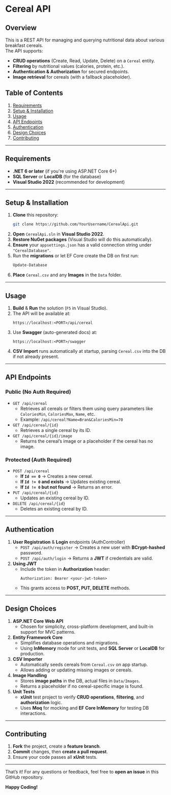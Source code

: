 # Cereal API

## Overview
This is a REST API for managing and querying nutritional data about various breakfast cereals.  
The API supports:

- **CRUD operations** (Create, Read, Update, Delete) on a `Cereal` entity.
- **Filtering** by nutritional values (calories, protein, etc.).
- **Authentication & Authorization** for secured endpoints.
- **Image retrieval** for cereals (with a fallback placeholder).

## Table of Contents
1. [Requirements](#requirements)
2. [Setup & Installation](#setup--installation)
3. [Usage](#usage)
4. [API Endpoints](#api-endpoints)
5. [Authentication](#authentication)
6. [Design Choices](#design-choices)
7. [Contributing](#contributing)

---

## Requirements
- **.NET 6 or later** (if you're using ASP.NET Core 6+)
- **SQL Server** or **LocalDB** (for the database)
- **Visual Studio 2022** (recommended for development)

---

## Setup & Installation
1. **Clone** this repository:
   ```bash
   git clone https://github.com/YourUsername/CerealApi.git
   ```
2. **Open** `CerealApi.sln` in **Visual Studio 2022**.
3. **Restore NuGet packages** (Visual Studio will do this automatically).
4. **Ensure** your `appsettings.json` has a valid connection string under `"CerealDatabase"`.
5. Run the **migrations** or let EF Core create the DB on first run:
   ```powershell
   Update-Database
   ```
6. **Place** `Cereal.csv` and any **Images** in the `Data` folder.

---

## Usage
1. **Build** & **Run** the solution (`F5` in Visual Studio).
2. The API will be available at:
   ```
   https://localhost:<PORT>/api/cereal
   ```
3. Use **Swagger** (auto-generated docs) at:
   ```
   https://localhost:<PORT>/swagger
   ```
4. **CSV Import** runs automatically at startup, parsing `Cereal.csv` into the DB if not already present.

---

## API Endpoints

### **Public (No Auth Required)**
- `GET /api/cereal`  
  - Retrieves all cereals or filters them using query parameters like `CaloriesMin`, `CaloriesMax`, `Name`, etc.
  - Example: `/api/cereal?Name=Bran&CaloriesMin=70`
- `GET /api/cereal/{id}`  
  - Retrieves a single cereal by its ID.
- `GET /api/cereal/{id}/image`  
  - Returns the cereal’s image or a placeholder if the cereal has no image.

### **Protected (Auth Required)**
- `POST /api/cereal`  
  - **If `Id == 0`** → Creates a new cereal.  
  - **If `Id != 0` and exists** → Updates existing cereal.  
  - **If `Id != 0` but not found** → Returns an error.
- `PUT /api/cereal/{id}`  
  - Updates an existing cereal by ID.
- `DELETE /api/cereal/{id}`  
  - Deletes an existing cereal by ID.

---

## Authentication
1. **User Registration** & **Login** endpoints (AuthController)  
   - `POST /api/auth/register` → Creates a new user with **BCrypt-hashed** password.  
   - `POST /api/auth/login` → Returns a **JWT** if credentials are valid.
2. **Using JWT**  
   - Include the token in **Authorization** header:  
     ```
     Authorization: Bearer <your-jwt-token>
     ```
   - This grants access to **POST, PUT, DELETE** methods.

---

## Design Choices
1. **ASP.NET Core Web API**  
   - Chosen for simplicity, cross-platform development, and built-in support for MVC patterns.
2. **Entity Framework Core**  
   - Simplifies database operations and migrations.  
   - Using **InMemory** mode for unit tests, and **SQL Server** or **LocalDB** for production.
3. **CSV Importer**  
   - Automatically seeds cereals from `Cereal.csv` on app startup.  
   - Allows adding or updating missing images or cereals.
4. **Image Handling**  
   - Stores **image paths** in the DB, actual files in `Data/Images`.  
   - Returns a placeholder if no cereal-specific image is found.
5. **Unit Tests**  
   - **xUnit** test project to verify **CRUD operations**, **filtering**, and **authorization** logic.  
   - Uses **Moq** for mocking and **EF Core InMemory** for testing DB interactions.

---

## Contributing
1. **Fork** the project, create a **feature branch**.
2. **Commit** changes, then **create a pull request**.
3. Ensure your code passes all **xUnit** tests.

---

That’s it! For any questions or feedback, feel free to **open an issue** in this GitHub repository.

**Happy Coding!**
